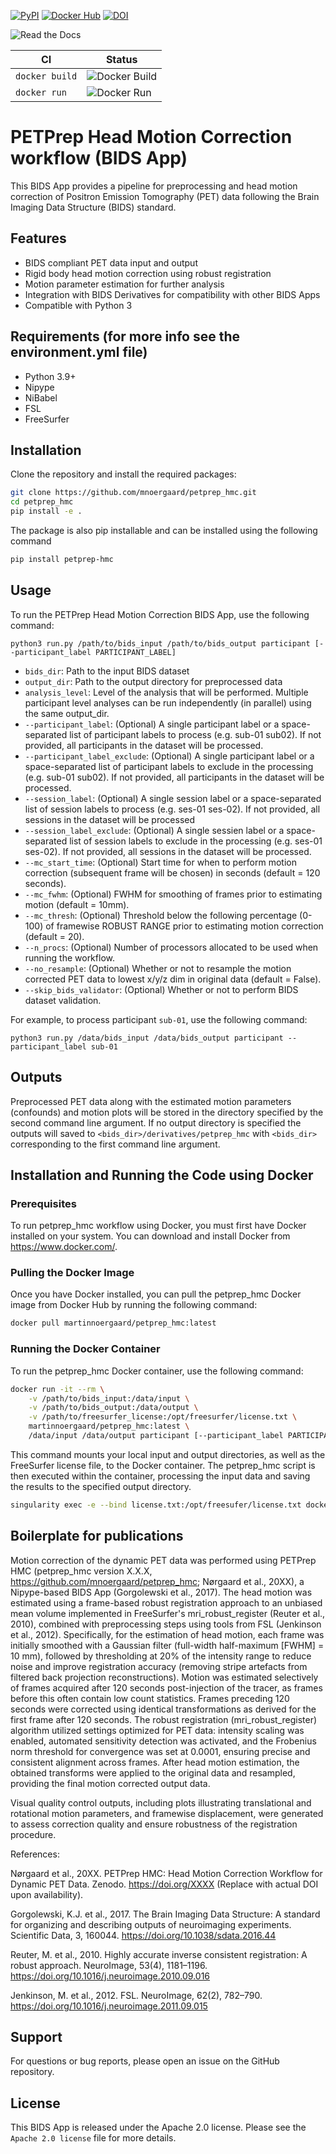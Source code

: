 [![PyPI](https://img.shields.io/pypi/v/petprep-hmc)](https://pypi.org/project/petprep-hmc/0.0.10/) [![Docker Hub](https://img.shields.io/docker/automated/martinnoergaard/petprep_hmc)](https://hub.docker.com/r/martinnoergaard/petprep_hmc) [![DOI](https://zenodo.org/badge/DOI/10.5281/zenodo.15260486.svg)](https://doi.org/10.5281/zenodo.15260486)

![Read the Docs](https://readthedocs.org/projects/petprep_hmc/badge/?version=latest)

| CI  | Status |
|---------| ------ |
| `docker build` | ![Docker Build](https://codebuild.us-east-1.amazonaws.com/badges?uuid=eyJlbmNyeXB0ZWREYXRhIjoiSlFmZFpmNVZRbXFXc1ZLMXZVRnpnVVdvVVZucEZ5cS9ib0JyOGhLNTJsRWtROU12Y0hUUUlRaXBwd0ZDbTR2MGJzeGZFYmJNdlRqdndMRVRQWFZzQ2M4PSIsIml2UGFyYW1ldGVyU3BlYyI6IkVzMzhLTlFBelNrMXl6Tm4iLCJtYXRlcmlhbFNldFNlcmlhbCI6MX0%3D&branch=main) |
| `docker run` | ![Docker Run](https://codebuild.us-east-1.amazonaws.com/badges?uuid=eyJlbmNyeXB0ZWREYXRhIjoiOEYxenJydy8wQWJrUDFQU3dZWGlkRjhMbW16OHl0RWs4VlF6R0NtR0FLZGZHQkw3emEzRGxzMkg4SkJ2T2lZKzQ0Zk9PblZUeFIvSmNZWHlLTEtVU29zPSIsIml2UGFyYW1ldGVyU3BlYyI6IjgwSzVpTDY0NmltcGd3MU8iLCJtYXRlcmlhbFNldFNlcmlhbCI6MX0%3D&branch=main) |

# PETPrep Head Motion Correction workflow (BIDS App)
This BIDS App provides a pipeline for preprocessing and head motion correction of Positron Emission Tomography (PET) data following the Brain Imaging Data Structure (BIDS) standard.

## Features

- BIDS compliant PET data input and output
- Rigid body head motion correction using robust registration
- Motion parameter estimation for further analysis
- Integration with BIDS Derivatives for compatibility with other BIDS Apps
- Compatible with Python 3

## Requirements (for more info see the environment.yml file)

- Python 3.9+
- Nipype
- NiBabel
- FSL
- FreeSurfer

## Installation

Clone the repository and install the required packages:

```bash
git clone https://github.com/mnoergaard/petprep_hmc.git
cd petprep_hmc
pip install -e .
```

The package is also pip installable and can be installed using the following command

```bash
pip install petprep-hmc
```

## Usage

To run the PETPrep Head Motion Correction BIDS App, use the following command:

`python3 run.py /path/to/bids_input /path/to/bids_output participant [--participant_label PARTICIPANT_LABEL]`

- `bids_dir`: Path to the input BIDS dataset
- `output_dir`: Path to the output directory for preprocessed data
- `analysis_level`: Level of the analysis that will be performed. Multiple participant level analyses can be run independently (in parallel) using the same output_dir.
- `--participant_label`: (Optional) A single participant label or a space-separated list of participant labels to process (e.g. sub-01 sub02). If not provided, all participants in the dataset will be processed.
- `--participant_label_exclude`: (Optional) A single participant label or a space-separated list of participant labels to exclude in the processing (e.g. sub-01 sub02). If not provided, all participants in the dataset will be processed.
- `--session_label`: (Optional) A single session label or a space-separated list of session labels to process (e.g. ses-01 ses-02). If not provided, all sessions in the dataset will 
be processed
- `--session_label_exclude`: (Optional) A single sessien label or a space-separated list of session labels to exclude in the processing (e.g. ses-01 ses-02). If not provided, all sessions in the dataset will be processed.
- `--mc_start_time`: (Optional) Start time for when to perform motion correction (subsequent frame will be chosen) in seconds (default = 120 seconds).
- `--mc_fwhm`: (Optional) FWHM for smoothing of frames prior to estimating motion (default = 10mm).
- `--mc_thresh`: (Optional) Threshold below the following percentage (0-100) of framewise ROBUST RANGE prior to estimating motion correction (default = 20).
- `--n_procs`: (Optional) Number of processors allocated to be used when running the workflow.
- `--no_resample`: (Optional) Whether or not to resample the motion corrected PET data to lowest x/y/z dim in original data (default = False). 
- `--skip_bids_validator`: (Optional) Whether or not to perform BIDS dataset validation.

For example, to process participant `sub-01`, use the following command:

`python3 run.py /data/bids_input /data/bids_output participant --participant_label sub-01`

## Outputs

Preprocessed PET data along with the estimated motion parameters (confounds) and motion plots will be stored in the directory specified by the second command line argument. If no output directory is specified the outputs will saved to `<bids_dir>/derivatives/petprep_hmc` with `<bids_dir>` corresponding to the first command line argument.

## Installation and Running the Code using Docker

### Prerequisites
To run petprep_hmc workflow using Docker, you must first have Docker installed on your system. You can download and install Docker from https://www.docker.com/.

### Pulling the Docker Image
Once you have Docker installed, you can pull the petprep_hmc Docker image from Docker Hub by running the following command:

```bash
docker pull martinnoergaard/petprep_hmc:latest
```

### Running the Docker Container
To run the petprep_hmc Docker container, use the following command:

```bash
docker run -it --rm \
    -v /path/to/bids_input:/data/input \
    -v /path/to/bids_output:/data/output \
    -v /path/to/freesurfer_license:/opt/freesurfer/license.txt \
    martinnoergaard/petprep_hmc:latest \
    /data/input /data/output participant [--participant_label PARTICIPANT_LABEL]
```

This command mounts your local input and output directories, as well as the FreeSurfer license file, to the Docker container. The petprep_hmc script is then executed within the container, processing the input data and saving the results to the specified output directory.

```bash
singularity exec -e --bind license.txt:/opt/freesufer/license.txt docker://martinnoergaard/petprep_hmc:latest python3 /opt/petprep_hmc/run.py
```

## Boilerplate for publications
Motion correction of the dynamic PET data was performed using PETPrep HMC (petprep_hmc version X.X.X, https://github.com/mnoergaard/petprep_hmc; Nørgaard et al., 20XX), a Nipype-based BIDS App (Gorgolewski et al., 2017).
The head motion was estimated using a frame-based robust registration approach to an unbiased mean volume implemented in FreeSurfer's mri_robust_register (Reuter et al., 2010), combined with preprocessing steps using tools from FSL (Jenkinson et al., 2012). Specifically, for the estimation of head motion, each frame was initially smoothed with a Gaussian filter (full-width half-maximum [FWHM] = 10 mm), followed by thresholding at 20% of the intensity range to reduce noise and improve registration accuracy (removing stripe artefacts from filtered back projection reconstructions). Motion was estimated selectively of frames acquired after 120 seconds post-injection of the tracer, as frames before this often contain low count statistics. Frames preceding 120 seconds were corrected using identical transformations as derived for the first frame after 120 seconds. The robust registration (mri_robust_register) algorithm utilized settings optimized for PET data: intensity scaling was enabled, automated sensitivity detection was activated, and the Frobenius norm threshold for convergence was set at 0.0001, ensuring precise and consistent alignment across frames. After head motion estimation, the obtained transforms were applied to the original data and resampled, providing the final motion corrected output data.

Visual quality control outputs, including plots illustrating translational and rotational motion parameters, and framewise displacement, were generated to assess correction quality and ensure robustness of the registration procedure.

References:

Nørgaard et al., 20XX. PETPrep HMC: Head Motion Correction Workflow for Dynamic PET Data. Zenodo. https://doi.org/XXXX (Replace with actual DOI upon availability).

Gorgolewski, K.J. et al., 2017. The Brain Imaging Data Structure: A standard for organizing and describing outputs of neuroimaging experiments. Scientific Data, 3, 160044. https://doi.org/10.1038/sdata.2016.44

Reuter, M. et al., 2010. Highly accurate inverse consistent registration: A robust approach. NeuroImage, 53(4), 1181–1196. https://doi.org/10.1016/j.neuroimage.2010.09.016

Jenkinson, M. et al., 2012. FSL. NeuroImage, 62(2), 782–790. https://doi.org/10.1016/j.neuroimage.2011.09.015

## Support

For questions or bug reports, please open an issue on the GitHub repository.

## License

This BIDS App is released under the Apache 2.0 license. Please see the `Apache 2.0 license` file for more details.
